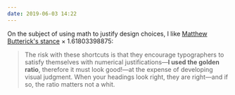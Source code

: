 ```yaml
---
date: 2019-06-03 14:22
---
```


On the subject of using math to justify design choices, I like [Matthew Butterick's stance](https://practicaltypography.com/headings.html) × 1.61803398875:

> The risk with these shortcuts is that they encourage typographers to satisfy themselves with numerical justifications—**I used the golden ratio**, therefore it must look good!—at the expense of developing visual judgment. When your headings look right, they are right—and if so, the ratio matters not a whit.
